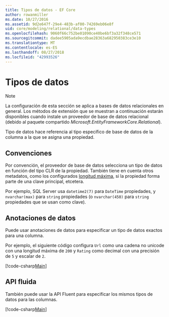 ```yaml
---
title: Tipos de datos - EF Core
author: rowanmiller
ms.date: 10/27/2016
ms.assetid: 9d2e647f-29e4-483b-af00-74269eb06e8f
uid: core/modeling/relational/data-types
ms.openlocfilehash: 9060f66c752be01090ce40be6bf3a32f348ce571
ms.sourcegitcommit: dadee5905ada9ecdbae28363a682950383ce3e10
ms.translationtype: MT
ms.contentlocale: es-ES
ms.lasthandoff: 08/27/2018
ms.locfileid: "42993526"
---
```

# <a name="data-types"></a>Tipos de datos

> [!NOTE]  
> La configuración de esta sección se aplica a bases de datos relacionales en general. Los métodos de extensión que se muestran a continuación estarán disponibles cuando instale un proveedor de base de datos relacional (debido al paquete compartido *Microsoft.EntityFrameworkCore.Relational*).

Tipo de datos hace referencia al tipo específico de base de datos de la columna a la que se asigna una propiedad.

## <a name="conventions"></a>Convenciones

Por convención, el proveedor de base de datos selecciona un tipo de datos en función del tipo CLR de la propiedad. También tiene en cuenta otros metadatos, como los configurados [longitud máxima](../max-length.md), si la propiedad forma parte de una clave principal, etcetera.

Por ejemplo, SQL Server usa `datetime2(7)` para `DateTime` propiedades, y `nvarchar(max)` para `string` propiedades (o `nvarchar(450)` para `string` propiedades que se usan como clave).

## <a name="data-annotations"></a>Anotaciones de datos

Puede usar anotaciones de datos para especificar un tipo de datos exactos para una columna.

Por ejemplo, el siguiente código configura `Url` como una cadena no unicode con una longitud máxima de `200` y `Rating` como decimal con una precisión de `5` y escalar de `2`.

[!code-csharp[Main](../../../../samples/core/Modeling/DataAnnotations/Samples/Relational/DataType.cs?name=Entities&highlight=4,6)]

## <a name="fluent-api"></a>API fluida

También puede usar la API Fluent para especificar los mismos tipos de datos para las columnas.

[!code-csharp[Main](../../../../samples/core/Modeling/FluentAPI/Samples/Relational/DataType.cs?name=Model&highlight=9-10)]
